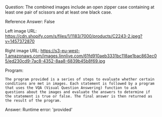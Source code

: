 Question: The combined images include an open zipper case containing at least one pair of scissors and at least one black case.

Reference Answer: False

Left image URL: https://cdn.shopify.com/s/files/1/1183/7000/products/C2243-2.jpeg?v=1457372870

Right image URL: https://s3-eu-west-1.amazonaws.com/images.linnlive.com/61fd910aeb3331bc118ae1bac863ec05/ed230cd9-7ac8-4352-8aa8-6839b45b8f69.jpg

Program:

```
The program provided is a series of steps to evaluate whether certain conditions are met in images. Each statement is followed by a program that uses the VQA (Visual Question Answering) function to ask questions about the images and evaluate the answers to determine if the statement is true or false. The final answer is then returned as the result of the program.
```
Answer: Runtime error: 'provided'

